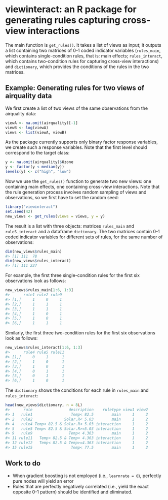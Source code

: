 viewinteract: an R package for generating rules capturing cross-view interactions
=================================================================================

The main function is `get_rules()`. It takes a list of views as input; it outputs a list containing two matrices of 0-1 coded indicator variables (`rules_main`, which contains single-condition rules, that is: main effects; `rules_interact`, which contains two-condition rules for capturing cross-view interactions) and `dictionary`, which provides the conditions of the rules in the two matrices.

Example: Generating rules for two views of airquality data
----------------------------------------------------------

We first create a list of two views of the same observations from the airquality data:

``` r
viewA <- na.omit(airquality)[-1]
viewB <- log(viewA)
views <- list(viewA, viewB)
```

As the package currently supports only binary factor response variables, we create such a response variables. Note that the first level should correspond to the target class:

``` r
y <- na.omit(airquality)$Ozone
y <- factor(y < median(y))
levels(y) <- c("high", "low")
```

Now we use the `get_rules()` function to generate two new views: one containing main effects, one containing cross-view interactions. Note that the rule generation process involves random sampling of views and observations, so we first have to set the random seed:

``` r
library("viewinteract")
set.seed(42)
new_views <- get_rules(views = views, y = y)
```

The result is a list with three objects: matrices `rules_main` and `ruleS_interact` and a dataframe `dictionary`. The two matrices contain 0-1 coded indicator variables for different sets of rules, for the same number of observations:

``` r
dim(new_views$rules_main)
#> [1] 111  78
dim(new_views$rules_interact)
#> [1] 111 227
```

For example, the first three single-condition rules for the first six observations look as follows:

``` r
new_views$rules_main[1:6, 1:3]
#>      rule1 rule2 rule9
#> [1,]     1     0     1
#> [2,]     1     1     1
#> [3,]     1     1     1
#> [4,]     1     0     1
#> [5,]     1     0     1
#> [6,]     1     1     1
```

Similarly, the first three two-condition rules for the first six observations look as follows:

``` r
new_views$rules_interact[1:6, 1:3]
#>      rule4 rule5 rule11
#> [1,]     0     1      1
#> [2,]     1     0      1
#> [3,]     1     0      1
#> [4,]     0     1      1
#> [5,]     0     1      1
#> [6,]     1     0      1
```

The `dictionary` shows the conditions for each rule in `rules_main` and `rules_interact`:

``` r
head(new_views$dictionary, n = 8L)
#>      rule                description    ruletype view1 view2
#> 1   rule1                 Temp< 82.5        main     1     2
#> 2   rule2              Solar.R< 5.03        main     1     2
#> 4   rule4 Temp< 82.5 & Solar.R< 5.03 interaction     1     2
#> 5   rule5 Temp< 82.5 & Solar.R>=5.03 interaction     1     2
#> 9   rule9                Temp< 4.363        main     1     2
#> 11 rule11   Temp< 82.5 & Temp< 4.363 interaction     1     2
#> 12 rule12   Temp< 82.5 & Temp>=4.363 interaction     1     2
#> 15 rule15                 Temp< 77.5        main     1     2
```

Work to do
----------

-   When gradient boosting is not employed (i.e., `learnrate = 0`), perfectly pure nodes will yield an error
-   Rules that are perfectly negatively correlated (i.e., yield the exact opposite 0-1 pattern) should be identified and eliminated.
